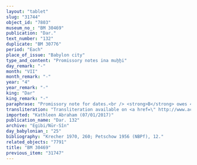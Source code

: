 ```yaml
---
layout: "tablet"
slug: "31744"
object_id: "7803"
museum_no_: "BM 30469"
publication: "Dar."
text_number: "132"
duplicate: "BM 30776"
period: "Each"
place_of_issue: "Babylon city"
type_and_content: "Promissory notes ina muẖẖi"
day_remark: "-"
month: "VII"
month_remark: "-"
year: "4"
year_remark: "-"
king: "Dar"
king_remark: "-"
paraphrase: "Promissory note for dates.<br /> <strong>B</strong> owes 40 kor of dates to <strong>A</strong>, to be delivered at the end of Arahsamna (VIII) at the canal in Babylon. Witnesses.<br /> &nbsp;<br /> <strong>A </strong>= Bēl-ibni/&Scaron;āpik-zēri//Nūr-Marduk; <strong>B </strong>= Marduk-nāṣir-apli/Itti-Marduk-balāṭu//Egibi"
transliteration: "Transliteration available on <a href=\" http://www.achemenet.com/fr/item/?/sources-textuelles/textes-par-regions/babylonie/babylone/1655218\" target=\"_blank\">Achemenet</a>"
imported: "Kathleen Abraham (07/01/2017)"
publication_name: "Dar. 132"
archive: "Egibi/Nūr-Sîn"
day_babylonian_: "25"
bibliography: "Krecher 1970, 260; Petschow 1956 (NBPf), 12."
related_objects: "7791"
title: "BM 30469"
previous_item: "31747"
---
```

